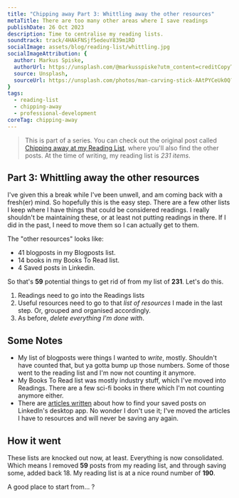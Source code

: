 ```yaml
---
title: "Chipping away Part 3: Whittling away the other resources"
metaTitle: There are too many other areas where I save readings
publishDate: 26 Oct 2023
description: Time to centralise my reading lists.
soundtrack: track/4HAkFNSjf5edeuY839m1RD
socialImage: assets/blog/reading-list/whittling.jpg
socialImageAttribution: {
  author: Markus Spiske,
  authorUrl: https://unsplash.com/@markusspiske?utm_content=creditCopyText&utm_medium=referral&utm_source=unsplash,
  source: Unsplash,
  sourceUrl: https://unsplash.com/photos/man-carving-stick-AAtPYCeUk0Q?utm_content=creditCopyText&utm_medium=referral&utm_source=unsplash,  
}
tags:
  - reading-list
  - chipping-away
  - professional-development
coreTag: chipping-away
---
```


> This is part of a series. You can check out the original post called [Chipping away at my Reading List](/blog/chipping-away-at-my-reading-list), where you'll also find the other posts. At the time of writing, my reading list is *231 items*.

## Part 3: Whittling away the other resources

I've given this a break while I've been unwell, and am coming back with a fresh(er) mind. So hopefully this is the easy step.
There are a few other lists I keep where I have things that could be considered readings. I really shouldn't be maintaining these, or at least not putting readings in there. If I did in the past, I need to move them so I can actually get to them.

The "other resources" looks like:

- 41 blogposts in my Blogposts list.
- 14 books in my Books To Read list.
- 4 Saved posts in Linkedin.

So that's **59** potential things to get rid of from my list of **231**. Let's do this.

1. Readings need to go into the Readings lists
2. Useful resources need to go to that *list of resources* I made in the last step. Or, grouped and organised accordingly.
3. As before, *delete everything I'm done with*.

## Some Notes

- My list of blogposts were things I wanted to *write*, mostly. Shouldn't have counted that, but ya gotta bump up those numbers. Some of those went to the reading list and I'm now not counting it anymore.
- My Books To Read list was mostly industry stuff, which I've moved into Readings. There are a few sci-fi books in there which I'm not counting anymore either.
- There are [articles written](https://www.linkedin.com/pulse/quest-find-saved-linkedin-posts-scott-stockwell/) about how to find your saved posts on LinkedIn's desktop app. No wonder I don't use it; I've moved the articles I have to resources and will never be saving any again.

## How it went

These lists are knocked out now, at least. Everything is now consolidated.
Which means I removed **59** posts from my reading list, and through saving some, added back 18. My reading list is at a nice round number of **190**.

A good place to start from... ?
